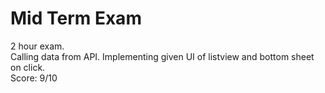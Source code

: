 # Mid Term Exam

2 hour exam.  
Calling data from API. Implementing given UI of listview and bottom sheet on click.  
Score: 9/10

